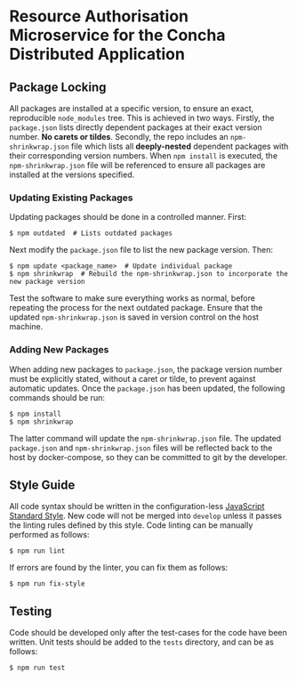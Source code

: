 # Resource Authorisation Microservice for the Concha Distributed Application

## Package Locking
All packages are installed at a specific version, to ensure an exact, reproducible `node_modules` tree. This is achieved in two ways. Firstly, the `package.json` lists directly dependent packages at their exact version number. **No carets or tildes**. Secondly, the repo includes an `npm-shrinkwrap.json` file which lists all **deeply-nested** dependent packages with their corresponding version numbers. When `npm install` is executed, the `npm-shrinkwrap.json` file will be referenced to ensure all packages are installed at the versions specified.

### Updating Existing Packages
Updating packages should be done in a controlled manner. First:

```
$ npm outdated  # Lists outdated packages  
```

Next modify the `package.json` file to list the new package version. Then:

```
$ npm update <package_name>  # Update individual package  
$ npm shrinkwrap  # Rebuild the npm-shrinkwrap.json to incorporate the new package version  
```

Test the software to make sure everything works as normal, before repeating the process for the next outdated package. Ensure that the updated `npm-shrinkwrap.json` is saved in version control on the host machine.

### Adding New Packages
When adding new packages to `package.json`, the package version number must be explicitly stated, without a caret or tilde, to prevent against automatic updates. Once the `package.json` has been updated, the following commands should be run:

```
$ npm install  
$ npm shrinkwrap  
```

The latter command will update the `npm-shrinkwrap.json` file. The updated `package.json` and `npm-shrinkwrap.json` files will be reflected back to the host by docker-compose, so they can be committed to git by the developer.


## Style Guide
All code syntax should be written in the configuration-less [JavaScript Standard Style](https://standardjs.com). New code will not be merged into `develop` unless it passes the linting rules defined by this style. Code linting can be manually performed as follows:

```
$ npm run lint  
```

If errors are found by the linter, you can fix them as follows:

```
$ npm run fix-style  
```


## Testing
Code should be developed only after the test-cases for the code have been written. Unit tests should be added to the `tests` directory, and can be as follows:

```
$ npm run test  
```
